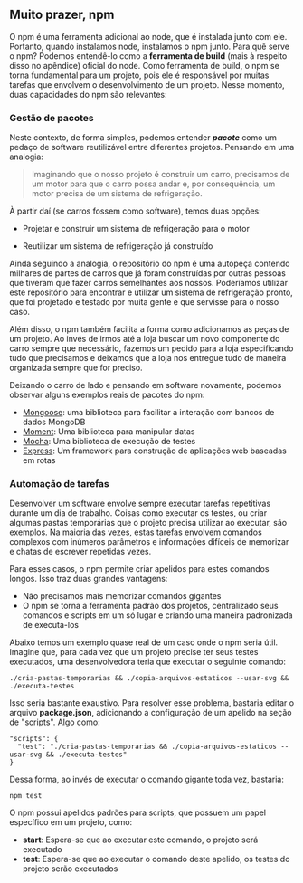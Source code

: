 ## Muito prazer, npm

O npm é uma ferramenta adicional ao node, que é instalada junto com ele. Portanto, quando instalamos node, instalamos o npm junto. Para quê serve o npm? Podemos entendê-lo como a **ferramenta de build** \(mais à respeito disso no apêndice\) oficial do node. Como ferramenta de build, o npm se torna fundamental para um projeto, pois ele é responsável por muitas tarefas que envolvem o desenvolvimento de um projeto. Nesse momento, duas capacidades do npm são relevantes:

### Gestão de pacotes

Neste contexto, de forma simples, podemos entender _**pacote**_ como um pedaço de software reutilizável entre diferentes projetos. Pensando em uma analogia:



> Imaginando que o nosso projeto é construir um carro, precisamos de um motor para que o carro possa andar e, por consequência, um motor precisa de um sistema de refrigeração.



À partir daí \(se carros fossem como software\), temos duas opções:

* Projetar e construir um sistema de refrigeração para o motor

* Reutilizar um sistema de refrigeração já construído

Ainda seguindo a analogia, o repositório do npm é uma autopeça contendo milhares de partes de carros que já foram construídas por outras pessoas que tiveram que fazer carros semelhantes aos nossos. Poderíamos utilizar este repositório para encontrar e utilizar um sistema de refrigeração pronto, que foi projetado e testado por muita gente e que servisse para o nosso caso.

Além disso, o npm também facilita a forma como adicionamos as peças de um projeto. Ao invés de irmos até a loja buscar um novo componente do carro sempre que necessário, fazemos um pedido para a loja especificando tudo que precisamos e deixamos que a loja nos entregue tudo de maneira organizada sempre que for preciso.

Deixando o carro de lado e pensando em software novamente, podemos observar alguns exemplos reais de pacotes do npm:

* [Mongoose](https://www.npmjs.com/package/mongoose): uma biblioteca para facilitar a interação com bancos de dados MongoDB 
* [Moment](https://www.npmjs.com/package/moment): Uma biblioteca para manipular datas
* [Mocha](https://www.npmjs.com/package/mocha): Uma biblioteca de execução de testes
* [Express](https://www.npmjs.com/package/express): Um framework para construção de aplicações web baseadas em rotas

### Automação de tarefas

Desenvolver um software envolve sempre executar tarefas repetitivas durante um dia de trabalho. Coisas como executar os testes, ou criar algumas pastas temporárias que o projeto precisa utilizar ao executar, são exemplos. Na maioria das vezes, estas tarefas envolvem comandos complexos com inúmeros parâmetros e informações difíceis de memorizar e chatas de escrever repetidas vezes.

Para esses casos, o npm permite criar apelidos para estes comandos longos. Isso traz duas grandes vantagens:

* Não precisamos mais memorizar comandos gigantes
* O npm se torna a ferramenta padrão dos projetos, centralizado seus comandos e scripts em um só lugar e criando uma maneira padronizada de executá-los

Abaixo temos um exemplo quase real de um caso onde o npm seria útil. Imagine que, para cada vez que um projeto precise ter seus testes executados, uma desenvolvedora teria que executar o seguinte comando:

```
./cria-pastas-temporarias && ./copia-arquivos-estaticos --usar-svg && ./executa-testes
```

Isso seria bastante exaustivo. Para resolver esse problema, bastaria editar o arquivo **package.json**, adicionando a configuração de um apelido na seção de "scripts". Algo como:

```
"scripts": {
  "test": "./cria-pastas-temporarias && ./copia-arquivos-estaticos --usar-svg && ./executa-testes"
}
```

Dessa forma, ao invés de executar o comando gigante toda vez, bastaria:

```
npm test
```

O npm possui apelidos padrões para scripts, que possuem um papel específico em um projeto, como:

* **start**: Espera-se que ao executar este comando, o projeto será executado
* **test**: Espera-se que ao executar o comando deste apelido, os testes do projeto serão executados



